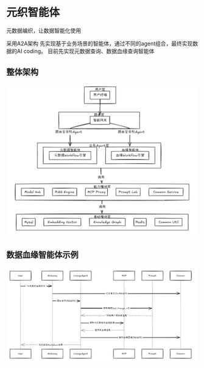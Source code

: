 # 元织智能体
元数据编织，让数据智能化使用

采用A2A架构
先实现基于业务场景的智能体，通过不同的agent组合，最终实现数据的AI coding。
目前先实现元数据查询、数据血缘查询智能体
## 整体架构
![images\jiagou.png](images/jiagou.png)

## 数据血缘智能体示例
![images\lineage.png](images/lineage.png)

